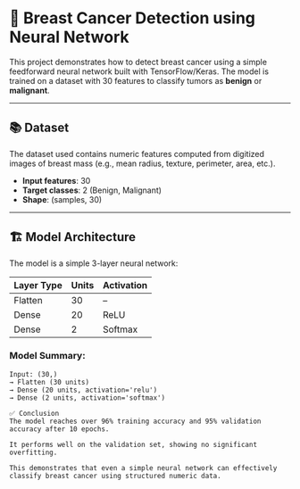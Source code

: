 # 🧠 Breast Cancer Detection using Neural Network

This project demonstrates how to detect breast cancer using a simple feedforward neural network built with TensorFlow/Keras. The model is trained on a dataset with 30 features to classify tumors as **benign** or **malignant**.

---

## 📚 Dataset

The dataset used contains numeric features computed from digitized images of breast mass (e.g., mean radius, texture, perimeter, area, etc.).

- **Input features**: 30
- **Target classes**: 2 (Benign, Malignant)
- **Shape**: (samples, 30)

---

## 🏗️ Model Architecture

The model is a simple 3-layer neural network:

| Layer Type | Units | Activation |
|------------|-------|------------|
| Flatten    | 30    | –          |
| Dense      | 20    | ReLU       |
| Dense      | 2     | Softmax    |

### Model Summary:
```plaintext
Input: (30,)
→ Flatten (30 units)
→ Dense (20 units, activation='relu')
→ Dense (2 units, activation='softmax')

✅ Conclusion
The model reaches over 96% training accuracy and 95% validation accuracy after 10 epochs.

It performs well on the validation set, showing no significant overfitting.

This demonstrates that even a simple neural network can effectively classify breast cancer using structured numeric data.
